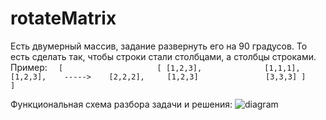 # rotateMatrix

Есть двумерный массив, задание развернуть его на 90 градусов. То есть сделать так, чтобы строки стали столбцами, а столбцы строками.
Пример:
`   [                     [
    [1,2,3],              [1,1,1],
    [1,2,3],    ----->    [2,2,2],    
    [1,2,3]               [3,3,3]
    ]                     ]           `


Функциональная схема разбора задачи и решения:
![diagram](https://github.com/itsonlythebeginning/rotateMatrix/assets/107440223/8af535e0-afe4-462e-b8b1-279a7ed71c40)
